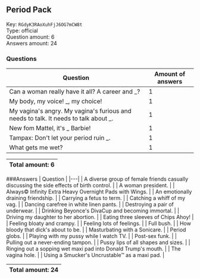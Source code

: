 ## Period Pack
Key: `RGdyK3RAoXuhFjJ6OG7mCW8t`  
Type: official  
Question amount: 6  
Answers amount: 24
### Questions
| Question | Amount of answers |
|---|---|
| Can a woman really have it all? A career and _? | 1 |
| My body, my voice! _, my choice! | 1 |
| My vagina's angry. My vagina's furious and needs to talk. It needs to talk about _. | 1 |
| New fom Mattel, it's _ Barbie! | 1 |
| Tampax: Don't let your period ruin _. | 1 |
| What gets me wet? | 1 |

|Total amount: 6|
|---|
###Answers
| Question |
|---|
| A diverse group of female friends casually discussing the side effects of birth control. |
| A woman president. |
| Always© Infinity Extra Heavy Overnight Pads with Wings. |
| An emotionally draining friendship. |
| Carrying a fetus to term. |
| Catching a whiff of my vag. |
| Dancing carefree in white linen pants. |
| Destroying a pair of underwear. |
| Drinking Beyonce's DivaCup and becoming immortal. |
| Driving my daughter to her abortion. |
| Eating three sleeves of Chips Ahoy! |
| Feeling bloaty and crampy. |
| Feeling lots of feelings. |
| Full bush. |
| How bloody that dick's about to be. |
| Masturbating with a Sonicare. |
| Period globs. |
| Playing with my pussy while I watch TV. |
| Post-sex funk. |
| Pulling out a never-ending tampon. |
| Pussy lips of all shapes and sizes. |
| Ringing out a sopping wet maxi pad into Donald Trump's mouth. |
| The vagina hole. |
| Using a Smucker's Uncrustable™ as a maxi pad. |

|Total amount: 24|
|---|